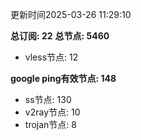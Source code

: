 更新时间2025-03-26 11:29:10

**总订阅: 22**
**总节点: 5460**
- vless节点: 12

**google ping有效节点: 148**
- ss节点: 130
- v2ray节点: 10
- trojan节点: 8
